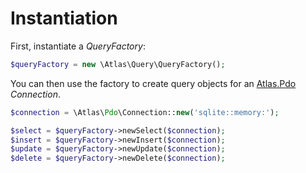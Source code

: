 # Instantiation

First, instantiate a _QueryFactory_:

```php
$queryFactory = new \Atlas\Query\QueryFactory();
```

You can then use the factory to create query objects for an [Atlas.Pdo][]
_Connection_.

```php
$connection = \Atlas\Pdo\Connection::new('sqlite::memory:');

$select = $queryFactory->newSelect($connection);
$insert = $queryFactory->newInsert($connection);
$update = $queryFactory->newUpdate($connection);
$delete = $queryFactory->newDelete($connection);
```

[Atlas.Pdo]: https://github.com/atlasphp/Atlas.Pdo
